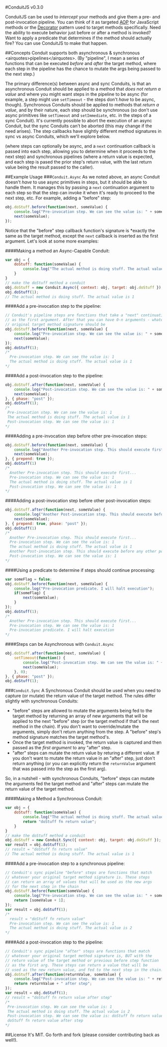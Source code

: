 #ConduitJS v0.3.0

ConduitJS can be used to *intercept* your methods and give them a pre- and post-invocation pipeline. You can think of it as targeted [AOP](http://en.wikipedia.org/wiki/Aspect-oriented_programming) for JavaScript methods or the [Decorator](http://en.wikipedia.org/wiki/Decorator_pattern) pattern used to target methods specifically. Need the ability to execute behavior just before or after a  method is invoked? Want to apply a predicate that determines if the method should actually fire? You can use ConduitJS to make that happen.

##Concepts
Conduit supports both asynchronous & synchronous &lt;airquotes&gt;pipelines&lt;/airquotes&gt;. (By "pipeline", I mean a series of functions that can be executed *before* and *after* the target method, where each step in the pipeline has the chance to mutate the args being passed to the next step.)

The primary difference(s) between async and sync Conduits, is that an asynchronous Conduit should be applied to a method that *does not return a value* and where you might want steps in the pipeline to be async (for example, a step might use `setTimeout` - the steps don't *have* to be async, though). Synchronous Conduits should be applied to methods that *return a value*, and by their nature, each step should be synchronous (so don't use async primitives like `setTimeout` and `setImmediate`, etc. in the steps of a sync Conduit). It's currently possible to abort the execution of an async Conduit, but the sync Conduits can't be aborted (this may change if the need arises). The step callbacks have slightly different method signatures in sync vs async Conduits, which we'll explore below.

 (where steps can optionally be async, and a `next` continuation callback is passed into each step, allowing you to determine when it proceeds to the next step) and synchronous pipelines (where a return value is expected, and each step is pased the prior step's return value, with the last return value being the result passed to the caller).

##Example Usage
###`Conduit.Async`
As we noted above, an async Conduit doesn't *have* to use async primitives in steps, but it should be able to handle them. It manages this by passing a `next` continuation argument to each step so that the step can invoke it when it's ready to proceed to the next step, etc. For example, adding a "before" step:

```javascript
obj.doStuff.before(function(next, someValue) {
    console.log("Pre-invocation step. We can see the value is: " + someValue);
    next(someValue);
});
```

Notice that the "before" step callback function's signature is *exactly the same as the target method, except the `next` callback is inserted as the first argument. Let's look at some more examples:

####Making a method an Async-Capable Conduit:

```javascript
var obj = {
    doStuff: function(someValue) {
        console.log("The actual method is doing stuff. The actual value is " + someValue);
    }
}
// make the doStuff method a conduit
obj.doStuff = new Conduit.Async({ context: obj, target: obj.doStuff });
obj.doStuff(1);
// The actual method is doing stuff. The actual value is 1
```

####Add a pre-invocation step to the pipeline:

```javascript
// Conduit's pipeline steps are functions that take a "next" continuation callback
// as the first argument. After that you can have 0-n arguments - whatever your
// original target method signature should be
obj.doStuff.before(function(next, someValue) {
    console.log("Pre-invocation step. We can see the value is: " + someValue);
    next(someValue);
});
obj.doStuff(1);
/*
  Pre-invocation step. We can see the value is: 1
  The actual method is doing stuff. The actual value is 1 
*/
```

####Add a post-invocation step to the pipeline:

```javascript
obj.doStuff.after(function(next, someValue) {
    console.log("Post-invocation step. We can see the value is: " + someValue);
    next(someValue);
}, { phase: "post" });
obj.doStuff(1);
/*
 Pre-invocation step. We can see the value is: 1
 The actual method is doing stuff. The actual value is 1
 Post-invocation step. We can see the value is: 1 
*/
```

####Adding a pre-invocation step before other pre-invocation steps:

```javascript
obj.doStuff.before(function(next, someValue) {
    console.log("Another Pre-invocation step. This should execute first...");
    next(someValue);
}, { prepend: true });
obj.doStuff(1)
/*
  Another Pre-invocation step. This should execute first... 
  Pre-invocation step. We can see the value is: 1
  The actual method is doing stuff. The actual value is 1
  Post-invocation step. We can see the value is: 1 
*/
```

####Adding a post-invocation step before other post-invocation steps:

```javascript
obj.doStuff.after(function(next, someValue) {
    console.log("Another Post-invocation step. This should execute before any other post-invocation steps...");
    next(someValue);
}, { prepend: true, phase: "post" });
obj.doStuff(1)
/*
  Another Pre-invocation step. This should execute first...
  Pre-invocation step. We can see the value is: 1
  The actual method is doing stuff. The actual value is 1
  Another Post-invocation step. This should execute before any other post-invocation steps...
  Post-invocation step. We can see the value is: 1 
*/
```

####Using a predicate to determine if steps should continue processing:

```javascript
var someFlag = false;
obj.doStuff.before(function(next, someValue) {
    console.log("Pre-invocation predicate. I will halt execution");
    if(someFlag) {
    	next(someValue);
   	}
});
obj.doStuff(1);
/*
  Another Pre-invocation step. This should execute first...
  Pre-invocation step. We can see the value is: 1
  Pre-invocation predicate. I will halt execution 
*/
```

####Steps can be Asynchronous with `Conduit.Async`

```javascript
obj.doStuff.after(function(next, someValue) {
	setTimeout(function() {
		console.log("Post-invocation step. We can see the value is: " + someValue);
	    next(someValue);
	}, 0);
}, { phase: "post" });
obj.doStuff(1);
```

###`Conduit.Sync`
A Synchronous Conduit should be used when you need to capture (or mutate) the return value of the target method. The rules differ slightly with synchronous Conduits:

* "before" steps are allowed to mutate the arguments being fed to the target method by returning an array of new arguments that will be applied to the next "before" step (or the target method if that's the next method in the chain). If you don't want to override/mutate the arguments, simply don't return anything from the step. A "before" step's method signature matches the target method's.
* Once the target method is invoked, the return value is captured and then passed as the *first argument* to any "after" step.
* "after" steps can mutate the return value by returing a different value. If you don't want to mutate the return value in an "after" step, just don't return anything (or you can explicitly return the `returnValue` argument that was passed into the step as the first arg).

So, in a nutshell - with synchronous Conduits, "before" steps can mutate the arguments fed the target method and "after" steps can mutate the return value of the target method.


####Making a Method a Synchronous Conduit:
```javascript
var obj = {
    doStuff: function(someValue) {
        console.log("The actual method is doing stuff. The actual value is " + someValue);
        return "doStuff fn return value";
    }
}
// make the doStuff method a conduit
obj.doStuff = new Conduit.Sync({ context: obj, target: obj.doStuff });
var result = obj.doStuff(1);
// result = "doStuff fn return value"
// The actual method is doing stuff. The actual value is 1
```

####Add a pre-invocation step to a synchronous pipeline:

```javascript
// Conduit's sync pipeline "before" steps are functions that match 
// whatever your original target method signature is. These steps
// can return an array of values that will be used as the new args
// for the next step in the chain
obj.doStuff.before(function(someValue) {
    console.log("Pre-invocation step. We can see the value is: " + someValue);
    return [someValue + 1];
});
var result = obj.doStuff(1);
/*
  result = "doStuff fn return value"
  Pre-invocation step. We can see the value is: 1 
  The actual method is doing stuff. The actual value is 2 
*/
```

####Add a post-invocation step to the pipeline:

```javascript
// Conduit's sync pipeline "after" steps are functions that match 
// whatever your original target method signature is, BUT with the
// return value of the target method or previous before step function
// as the first arg. These steps can return a value that will be
// used as the new return value, and fed to the next step in the chain.
obj.doStuff.after(function(returnValue, someValue) {
    console.log("Post-invocation step. We can see the value is: " + returnValue);
    return returnValue + " after step";
});
var result = obj.doStuff(1);
// result = "doStuff fn return value after step"
/*
 Pre-invocation step. We can see the value is: 1
 The actual method is doing stuff. The actual value is 2
 Post-invocation step. We can see the value is: doStuff fn return value
 doStuff fn return value after step 
*/
```

##License
It's MIT. Go forth and fork (please consider contributing back as well!).